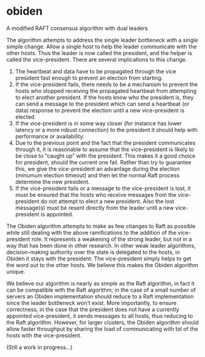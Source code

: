 # obiden
A modified RAFT consensus algorithm with dual leaders

The algorithm attempts to address the single leader bottleneck with a single simple change. Allow a single host to help the leader communicate with the other hosts. Thus the leader is now called the president, and the helper is called the vice-president. There are several implications to this change.

1. The heartbeat and data have to be propagated through the vice president fast enough to prevent an election from starting.
2. If the vice-president fails, there needs to be a mechanism to prevent the hosts who stopped receiving the propagated heartbeat from attempting to elect another president. If the hosts know who the president is, they can send a message to the president which can send a heartbeat (or data) response to prevent the election until a new vice-president is elected.
3. If the vice-president is in some way closer (for instance has lower latency or a more robust connection) to the president it should help with performance or availability.
4. Due to the previous point and the fact that the president communicates through it, it is reasonable to assume that the vice-president is likely to be close to “caught up” with the president. This makes it a good choice for president, should the current one fail. Rather than try to guarantee this, we give the vice-president an advantage during the election (minumum election timeout) and then let the normal Raft process determine the new president.
5. If the vice-president fails or a message to the vice-president is lost, it must be ensured that the hosts who receive messages from the vice-president do not attempt to elect a new president. Also the lost message(s) must be resent directly from the leader until a new vice-president is appointed.

The Obiden algorithm attempts to make as few changes to Raft as possible while still dealing with the above ramifications to the addition of the vice-president role. It represents a weakening of the strong leader, but not in a way that has been done in other research. In other weak leader algorithms, decision-making authority over the state is delegated to the hosts, in Obiden it stays with the president. The vice-president simply helps to get the word out to the other hosts. We believe this makes the Obiden algorithm unique.

We believe our algorithm is nearly as simple as the Raft algorithm, in fact it can be compatible with the Raft algorithm; in the case of a small number of servers an Obiden implementation should reduce to a Raft implementation since the leader bottleneck won’t exist. More importantly, to ensure correctness, in the case that the president does not have a currently appointed vice-president, it sends messages to all hosts, thus reducing to the Raft algorithm. However, for larger clusters, the Obiden algorithm should allow faster throughput by sharing the load of communicating with tol of the hosts with the vice-president.

(Still a work in progress...)
